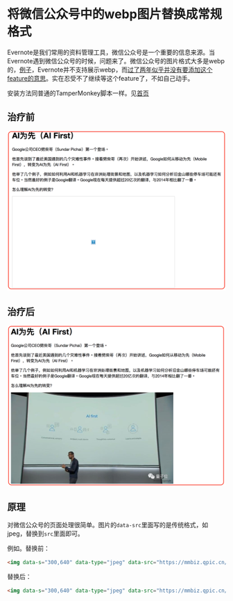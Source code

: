 # 将微信公众号中的webp图片替换成常规格式

Evernote是我们常用的资料管理工具，微信公众号是一个重要的信息来源。当Evernote遇到微信公众号的时候，问题来了。微信公众号的图片格式大多是webp的，[例子](https://mp.weixin.qq.com/s/WPioQ_dnOBSDxWRv41ZXjA)，Evernote并不支持展示webp，而[过了两年似乎并没有要添加这个feature的意思](https://discussion.evernote.com/topic/85241-evernote-doesnt-support-webp-image/)。实在忍受不了继续等这个feature了，不如自己动手。

安装方法同普通的TamperMonkey脚本一样。见[首页](https://github.com/hupili/userscripts)

## 治疗前

![](before-treatment.png)

## 治疗后

![](after-treatment.png)

## 原理

对微信公众号的页面处理很简单。图片的`data-src`里面写的是传统格式，如jpeg，替换到`src`里面即可。

例如。替换前：

```html
<img data-s="300,640" data-type="jpeg" data-src="https://mmbiz.qpic.cn/mmbiz_jpg/YicUhk5aAGtAugHibn2ia6SeT71U3ALE0FPTVqltHibibkqqACbADcfkmdZgIwsT8CZS8gJDsHMokOZwKiaR39QWmNvg/0?wx_fmt=jpeg"; class="" data-ratio="0.666" data-w="1000" src="https://mmbiz.qpic.cn/mmbiz_jpg/YicUhk5aAGtAugHibn2ia6SeT71U3ALE0FPTVqltHibibkqqACbADcfkmdZgIwsT8CZS8gJDsHMokOZwKiaR39QWmNvg/640?wx_fmt=jpeg&amp;tp=webp&amp;wxfrom=5&amp;wx_lazy=1"; style="width: auto !important; height: auto !important; visibility: visible !important;" data-fail="0">
```

替换后：

```html
<img data-s="300,640" data-type="jpeg" data-src="https://mmbiz.qpic.cn/mmbiz_jpg/YicUhk5aAGtAugHibn2ia6SeT71U3ALE0FPTVqltHibibkqqACbADcfkmdZgIwsT8CZS8gJDsHMokOZwKiaR39QWmNvg/0?wx_fmt=jpeg"; class="img_loading" data-ratio="0.666" data-w="1000" src="https://mmbiz.qpic.cn/mmbiz_jpg/YicUhk5aAGtAugHibn2ia6SeT71U3ALE0FPTVqltHibibkqqACbADcfkmdZgIwsT8CZS8gJDsHMokOZwKiaR39QWmNvg/0?wx_fmt=jpeg"; style="width: 670px !important; height: 446.22px !important;">
```